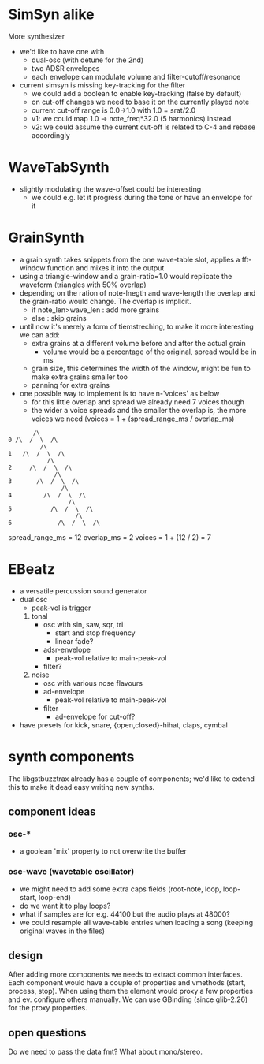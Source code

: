 # SimSyn alike

More synthesizer
- we'd like to have one with
  - dual-osc (with detune for the 2nd)
  - two ADSR envelopes
  - each envelope can modulate volume and filter-cutoff/resonance
- current simsyn is missing key-tracking for the filter
  - we could add a boolean to enable key-tracking (false by default)
  - on cut-off changes we need to base it on the currently played note
  - current cut-off range is 0.0->1.0 with 1.0 = srat/2.0
  - v1: we could map 1.0 -> note_freq*32.0 (5 harmonics) instead
  - v2: we could assume the current cut-off is related to C-4 and rebase accordingly

# WaveTabSynth
- slightly modulating the wave-offset could be interesting
  - we could e.g. let it progress during the tone or have an envelope for it

# GrainSynth
- a grain synth takes snippets from the one wave-table slot, applies a
  fft-window function and mixes it into the output
- using a triangle-window and a grain-ratio=1.0 would replicate the waveform
  (triangles with 50% overlap)
- depending on the ration of note-lnegth and wave-length the overlap and the
  grain-ratio would change. The overlap is implicit.
  - if note_len>wave_len : add more grains
  - else                 : skip grains
- until now it's merely a form of tiemstreching, to make it more interesting we
  can add:
  - extra grains at a different volume before and after the actual grain
    - volume would be a percentage of the original, spread would be in ms
  - grain size, this determines the width of the window, might be fun to make
    extra grains smaller too
  - panning for extra grains
- one possible way to implement is to have n-'voices' as below
  - for this little overlap and spread we already need 7 voices though
  - the wider a voice spreads and the smaller the overlap is, the more voices we
    need (voices = 1 + (spread_range_ms / overlap_ms)
```
       /\
0 /\  /  \  /\
         /\
1   /\  /  \  /\
           /\
2     /\  /  \  /\
             /\
3       /\  /  \  /\
               /\
4         /\  /  \  /\
                 /\
5           /\  /  \  /\
                   /\
6             /\  /  \  /\
```
spread_range_ms = 12
overlap_ms = 2
voices = 1 + (12 / 2) = 7

# EBeatz
- a versatile percussion sound generator
- dual osc
  - peak-vol is trigger
  1) tonal
     - osc with sin, saw, sqr, tri
       - start and stop frequency
       - linear fade?
     - adsr-envelope
       - peak-vol relative to main-peak-vol
     - filter?
  2) noise
     - osc with various nose flavours
     - ad-envelope
       - peak-vol relative to main-peak-vol
     - filter
       - ad-envelope for cut-off?
- have presets for kick, snare, {open,closed}-hihat, claps, cymbal

# synth components
The libgstbuzztrax already has a couple of components; we'd like to extend this
to make it dead easy writing new synths.

## component ideas
### osc-*
- a goolean 'mix' property to not overwrite the buffer

### osc-wave (wavetable oscillator)
- we might need to add some extra caps fields
  (root-note, loop, loop-start, loop-end)
- do we want it to play loops?
- what if samples are for e.g. 44100 but the audio plays at 48000?
- we could resample all wave-table entries when loading a song (keeping original
  waves in the files)

## design
After adding more components we needs to extract common interfaces. Each
component would have a couple of properties and vmethods (start, process, stop).
When using them the element would proxy a few properties and ev. configure
others manually. We can use GBinding (since glib-2.26) for the proxy properties.

## open questions
Do we need to pass the data fmt? What about mono/stereo.

